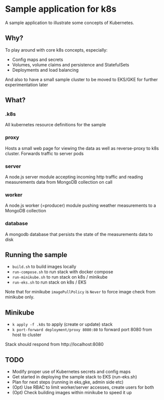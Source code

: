 # Sample application for k8s

A sample application to illustrate some concepts of Kubernetes.

## Why?

To play around with core k8s concepts, especially:

- Config maps and secrets
- Volumes, volume claims and persistence and StatefulSets
- Deployments and load balancing

And also to have a small sample cluster to be moved to EKS/GKE for further experimentation later

## What?

### .k8s
All kubernetes resource definitions for the sample

### proxy
Hosts a small web page for viewing the data as well as reverse-proxy to k8s cluster. Forwards traffic to server pods

### server
A node.js server module accepting incoming http traffic and reading measurements data from MongoDB collection on call

### worker
A node.js worker (=producer) module pushing weather measurements to a MongoDB collection

### database
A mongodb database that persists the state of the measurements data to disk

## Running the sample

- `build.sh` to build images locally
- `run-compose.sh` to run stack with docker compose
- `run-minikube.sh` to run stack on k8s / minikube
- `run-eks.sh` to run stack on k8s / EKS

Note that for minikube `imagePullPolicy` is `Never` to force image check from minikube only.

## Minikube

- `k apply -f .k8s` to apply (create or update) stack
- `k port-forward deployment/proxy 8080:80` to forward port 8080 from host to cluster

Stack should respond from http://localhost:8080

## TODO

- Modify proper use of Kubernetes secrets and config maps
- Get started in deploying the sample stack to EKS (run-eks.sh)
- Plan for next steps (running in eks,gke, admin side etc)
- (Opt) Use RBAC to limit worker/server accesses, create users for both
- (Opt) Check building images within minikube to speed it up
